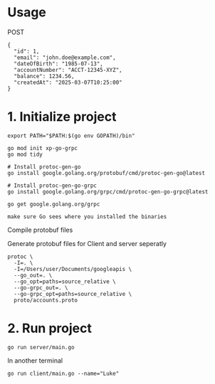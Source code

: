 # Usage

POST

```
{
  "id": 1,
  "email": "john.doe@example.com",
  "dateOfBirth": "1985-07-13",
  "accountNumber": "ACCT-12345-XYZ",
  "balance": 1234.56,
  "createdAt": "2025-03-07T10:25:00"
}
```

# 1. Initialize project

```
export PATH="$PATH:$(go env GOPATH)/bin"
```

```
go mod init xp-go-grpc
go mod tidy
```

```
# Install protoc-gen-go
go install google.golang.org/protobuf/cmd/protoc-gen-go@latest

# Install protoc-gen-go-grpc
go install google.golang.org/grpc/cmd/protoc-gen-go-grpc@latest
```

```
go get google.golang.org/grpc
```

```
make sure Go sees where you installed the binaries
```

Compile protobuf files


Generate protobuf files for Client and server seperatly 

```
protoc \
  -I=. \
  -I=/Users/user/Documents/googleapis \
  --go_out=. \
  --go_opt=paths=source_relative \
  --go-grpc_out=. \
  --go-grpc_opt=paths=source_relative \
  proto/accounts.proto
```

# 2. Run project

```
go run server/main.go
```

In another terminal

```
go run client/main.go --name="Luke"
```